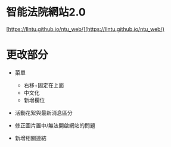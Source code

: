 # 智能法院網站2.0
[https://llntu.github.io/ntu_web/](https://llntu.github.io/ntu_web/)

# 更改部分

- 菜單

  - 右移+固定在上面
  - 中文化
  - 新增欄位

- 活動花絮與最新消息區分

- 修正圖片置中/無法開啟網站的問題

- 新增相關連結




